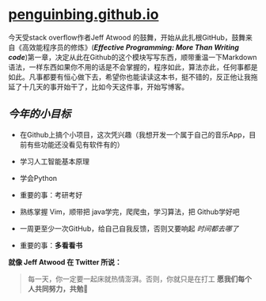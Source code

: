 # [penguinbing.github.io](https://penguinbing.github.io)

今天受stack overflow作者Jeff Atwood 的鼓舞，开始从此扎根GitHub，鼓舞来自《高效能程序员的修炼》(***Effective
Programming: More Than Writing code***)第一章，决定从此在Github的这个模块写写东西，顺带重温一下Markdown语法，一样东西如果你不用的话是不会掌握的，程序如此，算法亦此，任何事都是如此。凡事都要有恒心做下去，希望你也能读读这本书，挺不错的，反正他让我拖延了十几天的事开始干了，比如今天这件事，开始写博客。

## ***今年的小目标***

* 在Github上搞个小项目，这次凭兴趣（我想开发一个属于自己的音乐App，目前有些功能还没看见有软件有的）

* 学习人工智能基本原理

* 学会Python

* 重要的事：考研考好

* 熟练掌握 Vim，顺带把 java学完，爬爬虫，学习算法，把 Github学好吧

* 一周更至少一次GitHub，给自己自我反馈，否则又要响起 *时间都去哪了*

* 重要的事：__多看看书__


**就像 Jeff Atwood 在 Twitter 所说：**

>每一天，你一定要一起床就热情澎湃。否则，你就只是在打工
**愿我们每个人共同努力，共勉💪**
